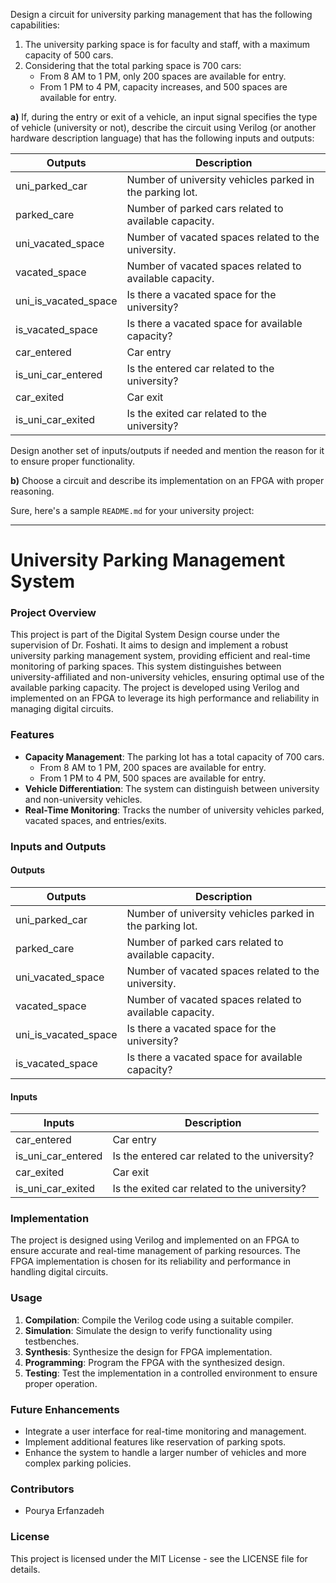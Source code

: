 Design a circuit for university parking management that has the following capabilities:

1. The university parking space is for faculty and staff, with a maximum capacity of 500 cars.
2. Considering that the total parking space is 700 cars:
   - From 8 AM to 1 PM, only 200 spaces are available for entry.
   - From 1 PM to 4 PM, capacity increases, and 500 spaces are available for entry.

**a)** If, during the entry or exit of a vehicle, an input signal specifies the type of vehicle (university or not), describe the circuit using Verilog (or another hardware description language) that has the following inputs and outputs:

| Outputs              | Description                                              |
| -------------------- | -------------------------------------------------------- |
| uni_parked_car       | Number of university vehicles parked in the parking lot. |
| parked_care          | Number of parked cars related to available capacity.     |
| uni_vacated_space    | Number of vacated spaces related to the university.      |
| vacated_space        | Number of vacated spaces related to available capacity.  |
| uni_is_vacated_space | Is there a vacated space for the university?             |
| is_vacated_space     | Is there a vacated space for available capacity?         |
| car_entered          | Car entry                                                |
| is_uni_car_entered   | Is the entered car related to the university?            |
| car_exited           | Car exit                                                 |
| is_uni_car_exited    | Is the exited car related to the university?             |

Design another set of inputs/outputs if needed and mention the reason for it to ensure proper functionality.

**b)** Choose a circuit and describe its implementation on an FPGA with proper reasoning.

Sure, here's a sample `README.md` for your university project:

---

# University Parking Management System

### Project Overview

This project is part of the Digital System Design course under the supervision of Dr. Foshati. It aims to design and implement a robust university parking management system, providing efficient and real-time monitoring of parking spaces. This system distinguishes between university-affiliated and non-university vehicles, ensuring optimal use of the available parking capacity. The project is developed using Verilog and implemented on an FPGA to leverage its high performance and reliability in managing digital circuits.

### Features

- **Capacity Management**: The parking lot has a total capacity of 700 cars.
  - From 8 AM to 1 PM, 200 spaces are available for entry.
  - From 1 PM to 4 PM, 500 spaces are available for entry.
- **Vehicle Differentiation**: The system can distinguish between university and non-university vehicles.
- **Real-Time Monitoring**: Tracks the number of university vehicles parked, vacated spaces, and entries/exits.

### Inputs and Outputs

#### Outputs

| Outputs              | Description                                              |
| -------------------- | -------------------------------------------------------- |
| uni_parked_car       | Number of university vehicles parked in the parking lot. |
| parked_care          | Number of parked cars related to available capacity.     |
| uni_vacated_space    | Number of vacated spaces related to the university.      |
| vacated_space        | Number of vacated spaces related to available capacity.  |
| uni_is_vacated_space | Is there a vacated space for the university?             |
| is_vacated_space     | Is there a vacated space for available capacity?         |

#### Inputs

| Inputs             | Description                                   |
| ------------------ | --------------------------------------------- |
| car_entered        | Car entry                                     |
| is_uni_car_entered | Is the entered car related to the university? |
| car_exited         | Car exit                                      |
| is_uni_car_exited  | Is the exited car related to the university?  |

### Implementation

The project is designed using Verilog and implemented on an FPGA to ensure accurate and real-time management of parking resources. The FPGA implementation is chosen for its reliability and performance in handling digital circuits.

### Usage

1. **Compilation**: Compile the Verilog code using a suitable compiler.
2. **Simulation**: Simulate the design to verify functionality using testbenches.
3. **Synthesis**: Synthesize the design for FPGA implementation.
4. **Programming**: Program the FPGA with the synthesized design.
5. **Testing**: Test the implementation in a controlled environment to ensure proper operation.

### Future Enhancements

- Integrate a user interface for real-time monitoring and management.
- Implement additional features like reservation of parking spots.
- Enhance the system to handle a larger number of vehicles and more complex parking policies.

### Contributors

- Pourya Erfanzadeh

### License

This project is licensed under the MIT License - see the LICENSE file for details.

<!-- # Question

---

Design a 512-bit processor with the following three components:

1. A register file with 4 512-bit registers named A1 to A4 that can store data. This register file should be capable of performing addition and multiplication operations with inputs from A1 and A2, outputting the result in A3. The output from A3 should be able to be transferred to A4.
2. A memory with a depth of 512 and a width of 32 bits. This memory should be capable of storing 16 consecutive addresses from memory in one instruction cycle.
3. A set of instructions for this processor that includes:
   - Storing data from one of the registers into memory
   - Loading data from memory into one of the registers
   - Adding and multiplying data from the registers and storing the result back into one of the registers

Design your circuit and ensure its correctness by testing it for edge cases. Pay attention to additional requirements like flags and processor states.

--- -->
